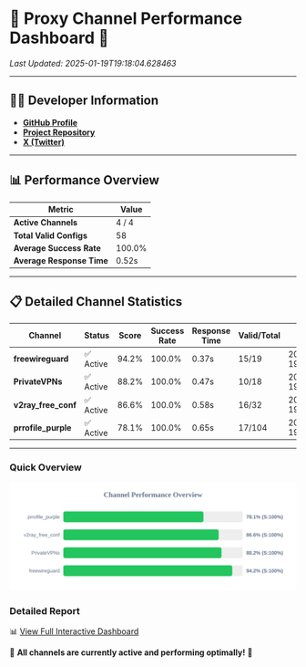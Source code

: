 # 🌟 Proxy Channel Performance Dashboard 🌟

_Last Updated: 2025-01-19T19:18:04.628463_

---

## 👩‍💻 Developer Information

- **[GitHub Profile](https://github.com/4n0nymou3)**  
- **[Project Repository](https://github.com/4n0nymou3/multi-proxy-config-fetcher)**  
- **[X (Twitter)](https://x.com/4n0nymou3)**  

---

## 📊 Performance Overview

| Metric                | Value       |
|-----------------------|-------------|
| **Active Channels**   | 4 / 4       |
| **Total Valid Configs** | 58          |
| **Average Success Rate** | 100.0%      |
| **Average Response Time** | 0.52s       |

---

## 📋 Detailed Channel Statistics

| Channel          | Status     | Score  | Success Rate | Response Time | Valid/Total | Last Success               |
|------------------|------------|--------|--------------|---------------|-------------|----------------------------|
| **freewireguard**  | ✅ Active  | 94.2%  | 100.0% | 0.37s         | 15/19       | 2025-01-19T19:18:04.626772 |
| **PrivateVPNs**  | ✅ Active  | 88.2%  | 100.0% | 0.47s         | 10/18       | 2025-01-19T19:18:04.232788 |
| **v2ray_free_conf**  | ✅ Active  | 86.6%  | 100.0% | 0.58s         | 16/32       | 2025-01-19T19:18:03.726148 |
| **prrofile_purple**  | ✅ Active  | 78.1%  | 100.0% | 0.65s         | 17/104       | 2025-01-19T19:18:03.091208 |

---

### Quick Overview
<div align="center">
  <a href="https://raw.githubusercontent.com/nullluser/NullRepo/refs/heads/main/assets/channel_stats_chart.svg">
    <img src="https://raw.githubusercontent.com/nullluser/NullRepo/refs/heads/main/assets/channel_stats_chart.svg" alt="Source Performance Statistics" width="800">
  </a>
</div>

### Detailed Report
📊 [View Full Interactive Dashboard](https://htmlpreview.github.io/?https://github.com/nullluser/NullRepo/blob/main/assets/performance_report.html)

🎉 **All channels are currently active and performing optimally!** 🎉
